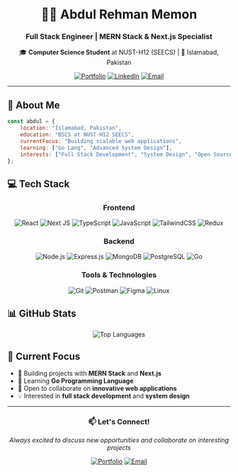 <div align="center">

# 👨‍💻 Abdul Rehman Memon

### Full Stack Engineer | MERN Stack & Next.js Specialist

🎓 **Computer Science Student** at NUST-H12 (SEECS) | 📍 Islamabad, Pakistan

[![Portfolio](https://img.shields.io/badge/Portfolio-Visit%20Now-blue?style=for-the-badge&logo=vercel)](https://portfolio-website-arm.vercel.app)
[![LinkedIn](https://img.shields.io/badge/LinkedIn-Connect-0077B5?style=for-the-badge&logo=linkedin)](https://www.linkedin.com/in/abdul-rehman-memon-9a908924b/)
[![Email](https://img.shields.io/badge/Email-Contact-red?style=for-the-badge&logo=gmail)](mailto:memonabdulrehman6224@gmail.com)

</div>

---

## 🚀 About Me

```javascript
const abdul = {
    location: "Islamabad, Pakistan",
    education: "BSCS at NUST-H12 SEECS",
    currentFocus: "Building scalable web applications",
    learning: ["Go Lang", "Advanced System Design"],
    interests: ["Full Stack Development", "System Design", "Open Source"]
};
```

## 💻 Tech Stack

<div align="center">

### Frontend
![React](https://img.shields.io/badge/React-20232A?style=for-the-badge&logo=react&logoColor=61DAFB)
![Next JS](https://img.shields.io/badge/Next-black?style=for-the-badge&logo=next.js&logoColor=white)
![TypeScript](https://img.shields.io/badge/TypeScript-007ACC?style=for-the-badge&logo=typescript&logoColor=white)
![JavaScript](https://img.shields.io/badge/JavaScript-F7DF1E?style=for-the-badge&logo=javascript&logoColor=black)
![TailwindCSS](https://img.shields.io/badge/Tailwind_CSS-38B2AC?style=for-the-badge&logo=tailwind-css&logoColor=white)
![Redux](https://img.shields.io/badge/Redux-593D88?style=for-the-badge&logo=redux&logoColor=white)

### Backend
![Node.js](https://img.shields.io/badge/Node.js-43853D?style=for-the-badge&logo=node.js&logoColor=white)
![Express.js](https://img.shields.io/badge/Express.js-404D59?style=for-the-badge)
![MongoDB](https://img.shields.io/badge/MongoDB-4EA94B?style=for-the-badge&logo=mongodb&logoColor=white)
![PostgreSQL](https://img.shields.io/badge/PostgreSQL-316192?style=for-the-badge&logo=postgresql&logoColor=white)
![Go](https://img.shields.io/badge/Go-00ADD8?style=for-the-badge&logo=go&logoColor=white)


### Tools & Technologies
![Git](https://img.shields.io/badge/Git-F05032?style=for-the-badge&logo=git&logoColor=white)
![Postman](https://img.shields.io/badge/Postman-FF6C37?style=for-the-badge&logo=postman&logoColor=white)
![Figma](https://img.shields.io/badge/Figma-F24E1E?style=for-the-badge&logo=figma&logoColor=white)
![Linux](https://img.shields.io/badge/Linux-FCC624?style=for-the-badge&logo=linux&logoColor=black)

</div>

## 📊 GitHub Stats

<div align="center">
  <img src="https://github-readme-stats.vercel.app/api/top-langs?username=abdrehman6224&show_icons=true&locale=en&layout=compact&theme=tokyonight" alt="Top Languages" />
</div>

## 🎯 Current Focus

- 🔭 Building projects with **MERN Stack** and **Next.js**
- 🌱 Learning **Go Programming Language**
- 👯 Open to collaborate on **innovative web applications**
- 💡 Interested in **full stack development** and **system design**

---

<div align="center">

### 📫 Let's Connect!

*Always excited to discuss new opportunities and collaborate on interesting projects*

[![Portfolio](https://img.shields.io/badge/🌐_Portfolio-Visit-blue?style=flat-square)](https://portfolio-website-arm.vercel.app)
[![Email](https://img.shields.io/badge/📧_Email-Contact-red?style=flat-square)](mailto:amemon.bscs22seecs@seecs.edu.pk)

</div>
